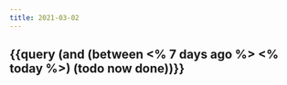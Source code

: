 ```yaml
---
title: 2021-03-02
---
```


## {{query (and (between <% 7 days ago %> <% today %>) (todo now done))}}
##
